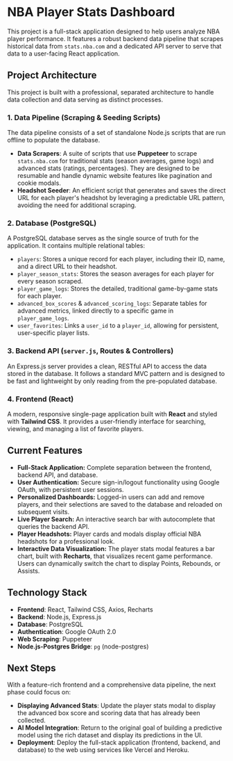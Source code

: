 # NBA Player Stats Dashboard

This project is a full-stack application designed to help users analyze NBA player performance. It features a robust backend data pipeline that scrapes historical data from `stats.nba.com` and a dedicated API server to serve that data to a user-facing React application.

## Project Architecture

This project is built with a professional, separated architecture to handle data collection and data serving as distinct processes.

### 1. Data Pipeline (Scraping & Seeding Scripts)

The data pipeline consists of a set of standalone Node.js scripts that are run offline to populate the database.

* **Data Scrapers**: A suite of scripts that use **Puppeteer** to scrape `stats.nba.com` for traditional stats (season averages, game logs) and advanced stats (ratings, percentages). They are designed to be resumable and handle dynamic website features like pagination and cookie modals.
* **Headshot Seeder**: An efficient script that generates and saves the direct URL for each player's headshot by leveraging a predictable URL pattern, avoiding the need for additional scraping.

### 2. Database (PostgreSQL)

A PostgreSQL database serves as the single source of truth for the application. It contains multiple relational tables:

* `players`: Stores a unique record for each player, including their ID, name, and a direct URL to their headshot.
* `player_season_stats`: Stores the season averages for each player for every season scraped.
* `player_game_logs`: Stores the detailed, traditional game-by-game stats for each player.
* `advanced_box_scores` & `advanced_scoring_logs`: Separate tables for advanced metrics, linked directly to a specific game in `player_game_logs`.
* `user_favorites`: Links a `user_id` to a `player_id`, allowing for persistent, user-specific player lists.

### 3. Backend API (`server.js`, Routes & Controllers)

An Express.js server provides a clean, RESTful API to access the data stored in the database. It follows a standard MVC pattern and is designed to be fast and lightweight by only reading from the pre-populated database.

### 4. Frontend (React)

A modern, responsive single-page application built with **React** and styled with **Tailwind CSS**. It provides a user-friendly interface for searching, viewing, and managing a list of favorite players.

## Current Features

* **Full-Stack Application:** Complete separation between the frontend, backend API, and database.
* **User Authentication:** Secure sign-in/logout functionality using Google OAuth, with persistent user sessions.
* **Personalized Dashboards:** Logged-in users can add and remove players, and their selections are saved to the database and reloaded on subsequent visits.
* **Live Player Search:** An interactive search bar with autocomplete that queries the backend API.
* **Player Headshots:** Player cards and modals display official NBA headshots for a professional look.
* **Interactive Data Visualization:** The player stats modal features a bar chart, built with **Recharts**, that visualizes recent game performance. Users can dynamically switch the chart to display Points, Rebounds, or Assists.

## Technology Stack

* **Frontend**: React, Tailwind CSS, Axios, Recharts
* **Backend**: Node.js, Express.js
* **Database**: PostgreSQL
* **Authentication**: Google OAuth 2.0
* **Web Scraping**: Puppeteer
* **Node.js-Postgres Bridge**: `pg` (node-postgres)

## Next Steps

With a feature-rich frontend and a comprehensive data pipeline, the next phase could focus on:

* **Displaying Advanced Stats**: Update the player stats modal to display the advanced box score and scoring data that has already been collected.
* **AI Model Integration**: Return to the original goal of building a predictive model using the rich dataset and display its predictions in the UI.
* **Deployment**: Deploy the full-stack application (frontend, backend, and database) to the web using services like Vercel and Heroku.